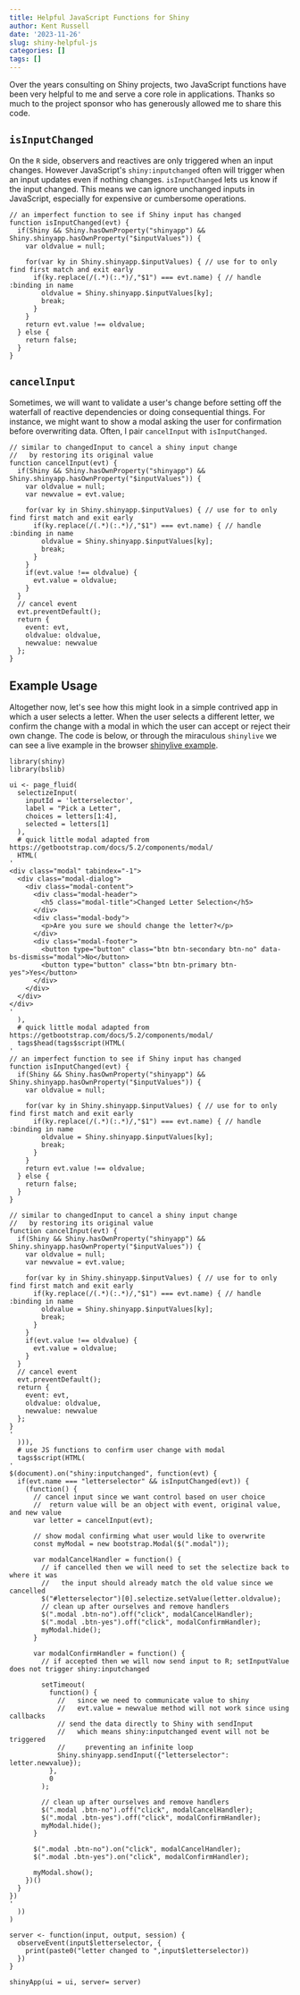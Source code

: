 ```yaml
---
title: Helpful JavaScript Functions for Shiny
author: Kent Russell
date: '2023-11-26'
slug: shiny-helpful-js
categories: []
tags: []
---
```


Over the years consulting on Shiny projects, two JavaScript functions have been very helpful to me and serve a core role in applications.  Thanks so much to the project sponsor who has generously allowed me to share this code.

## `isInputChanged`
On the `R` side, observers and reactives are only triggered when an input changes.  However JavaScript's `shiny:inputchanged` often will trigger when an input updates even if nothing changes.  `isInputChanged` lets us know if the input changed.  This means we can ignore unchanged inputs in JavaScript, especially for expensive or cumbersome operations.

```{js}
// an imperfect function to see if Shiny input has changed
function isInputChanged(evt) {
  if(Shiny && Shiny.hasOwnProperty("shinyapp") && Shiny.shinyapp.hasOwnProperty("$inputValues")) {
    var oldvalue = null;

    for(var ky in Shiny.shinyapp.$inputValues) { // use for to only find first match and exit early
      if(ky.replace(/(.*)(:.*)/,"$1") === evt.name) { // handle :binding in name
        oldvalue = Shiny.shinyapp.$inputValues[ky];
        break;
      }
    }
    return evt.value !== oldvalue;
  } else {
    return false;
  }
}
```

## `cancelInput`
Sometimes, we will want to validate a user's change before setting off the waterfall of reactive dependencies or doing consequential things.  For instance, we might want to show a modal asking the user for confirmation before overwriting data.  Often, I pair `cancelInput` with `isInputChanged`.

```{js}
// similar to changedInput to cancel a shiny input change
//   by restoring its original value
function cancelInput(evt) {
  if(Shiny && Shiny.hasOwnProperty("shinyapp") && Shiny.shinyapp.hasOwnProperty("$inputValues")) {
    var oldvalue = null;
    var newvalue = evt.value;

    for(var ky in Shiny.shinyapp.$inputValues) { // use for to only find first match and exit early
      if(ky.replace(/(.*)(:.*)/,"$1") === evt.name) { // handle :binding in name
        oldvalue = Shiny.shinyapp.$inputValues[ky];
        break;
      }
    }
    if(evt.value !== oldvalue) {
      evt.value = oldvalue;
    }
  }
  // cancel event
  evt.preventDefault();
  return {
    event: evt,
    oldvalue: oldvalue,
    newvalue: newvalue
  };
}
```

## Example Usage

Altogether now, let's see how this might look in a simple contrived app in which a user selects a letter.  When the user selects a different letter, we confirm the change with a modal in which the user can accept or reject their own change.  The code is below, or through the miraculous `shinylive` we can see a live example in the browser [shinylive example](https://shinylive.io/r/editor/#code=NobwRAdghgtgpmAXGKAHVA6ASmANGAYwHsIAXOMpMAGwEsAjAJykYE8AKAZwAtaJWAlAB0IdJiw71OY4RBEBXWgAIAPAFolqKAHM4AfQBm1RQBN2IpUs5xqcAqVoAvOAEkIqeaXMRLlvh9IXEyUAXiUAcltSckZrW3siRnDcC19qKHobUKUhMAAFWgIAayUoJQAZOGi4RlzcHJ9fAm4iQrhObKiYzmAARkQAFgBdFMbLOLtyYLCump7eodSBUcsAYiUAR0VipTpo2yUYIhMoalKT1CmlA0YiGCVuaNRORAB6V91SeiIiUk5SZiYYgwV4mIgETivACsGAATK9gagSBQ-q8jidqK9UgAJAAqAFlyt5wiIVCZaAA3JQEdKcTghXLo065JSkDJ8ExwAAeDLAal6uQAfKkyZTqbT6Yzjqc1OTTkRtELUpZRVSaVA6bymdQ1MQyCilWNfKrxRrJWBtWpuHAoJzamBhUbfKpuFDTZqpRi1A5SLYhQBhbhQCC6YKVaqMJQAZRsk1oJBUr1djudKtBlJTqZN6o9FulOu+JlYhtTxtQgoAgow4EpWER5FZ5NWlAB3Gs8evUYLNYO6VnW3ZVGIAfkT5eVxvTFMzzuzEq1+bUBh+MRLpdU9E8pBIrNYqDgvM30RILJz5vopB8F4gamsepObCU17UECILJObLUUlltE4MF-5rakKAByRCJke24QDOWYQTupB7geuSwXIYDuuel5PpeaioIwtAwBImE3qw7RCgAmu04FbiQ0FpuS04TomdGZoxGaklOjrhM6SwrEo6xbIUJR7L6NbaucaBXDcdwPE8LzvJ83y-P8gIYMCoLgpCMLwoiyJkJC2pYo0bLaJwAAk1q2uwRmmZwBC4Zc7B4oSxIiO8pQ+Hh+6MAYkzXPIED2PGPjblYcA1rQBjRrw-BKP4ngPBq1JBiGcAmCIBh+QFO6-m4ASBr2KXsHAFKkAISggKk4XsFGUWsEoABkdWRXwrAYEGnAAPIthAeS3J58HmGAPDNWgqC5KVDVNfwGBDfwI2tRqnXdb1NT9bkJmxaQABqpzyCRYACKV5VGhSLBKEQXYncYNZhBA8jUNQADcIgTsujDsCdkZFLVfCTS1M2sHN63uJ421XZwh1KK58jWNciSskQZ2iLVBgctctCxKQhxQKQzRucE3K0JjNqMNQxZOjFBjsF9GDVqg6QEHA7CvOwGAAFQCOwiBswIrwpGAJkCvtoQhGERWkBg0DwBDrlJSYByIPQHJ8NoMU+JLcATs650mJdu3ZNVzXTTVgMbaDu09F9QxPeTlhMDaRTW6WAC+E4u0a1akE2Phixgus1gAhCLZ0XTtcCO0oTtKDYMNHc6Hte9cpzWOHbtuy5rxWHhtDpJGwU9slJg5XFefBgzZxlP9qsBIl+Xp749C1dW-yJMrMV-GduHaHwpxKH7aUZQ4O4EKXNhF14YuHRVlMG9FE0zy1bWLT1RB9RwuT-SNY31Y189G8N6DzR1XXL6vA1AwEZt7QdZUTh9wc66H2S3fd4eWHfEBwC2fvZD7fvWy9iR3qnS+qrX6e9ZoH3PiDUO4MyqQwztDGsr14aI1JmjCAwQUYYyxjjbgeMo5ckJlHFgpNNYUypi1Wm9NGbM25pzbmvM1qC1KiLUWxUJawDgNLDOst5aKwwa3H66syGWG1t-MIu8N6QNNjA4AltX6pjtlAB2ZC3bOjUb4Sqv9H6BzCGI0Ok9ybaKutkfRV0FEaI0a5Ye-kshFQNI0H2OF7FkAACJwAMFAO6XgBDh3jowHwsdfAuNIIgKOxUeKiJDldMJZjdqRKUB-L+ocwlJL7o0J21s3acV8EsA6PF1iIKUAAKSjL5fyg8IAdDziQLB9xEGRnzn2FshM8FAUMjoaytlaD2UckSEQJIIAmXYGCAg8h4BkAEBgEgA1-qIA2k0lKdRymZQgIVYqhi-CUx9urYWYRcizFiLGBI9pt4xU4GPPKBd1klU2b4dg6UKmBXYHc501iR5nA2pnWxrYawtmDJjPUAJzpPg1ClRGSgGmJVaAzMhrklD+J8N-Fp90nw1mDGdegAArHyLTSB4JCfUFuXdoBnD9vUYMwQkm91DmQu+hzsg2LLmPG5viyFwozh2Fshx8zUlqejf8IZWxBkxlClsnZgh0CKDWYKRAKQ1BbLhcgZC9T-EOKwfEvKbqfyfCuJSaAMCaoxOwYZuQMBAX2myuQ5M77an9B87ElLbCRjCI81ZLyb423gRTakHzbDBHxRQX5rZs5nA-uC4K1hMaBpCvEBwzhQU7GCi2a0zYiH-M4CI71lgY1fI7HdYIpxqy2lqvhXB-YazaxpSYzgfAGbBqZTYf1WbTVgFWIciYJyxrAAAAxDGmsc+NcAB1bVDuwQ50zom7Steub1NIbQ+HkKgUoBgYhnSbHEeVHRKUIrgEceV8UMHOszV61t5reUYGfK+Ma0yDCU1yDSASyy7UOqdTUGd64z2iUvVhYimb9q3vvYQOgxRn35n9PyxgMBHVHvfQo50MANX5larQTkLz4MR1SHS06drIPQbfS6lZlSPVBNLK5cKpQCAM0uBG60Pg2whtRa+bl1gMFV2LgjLAD0QqBGBqOkxYJ2iJN+KyTuuhIxzIWUlUMz0vVRtxHhOA9YvBZssG64jrzZ3Zu+fWhj4aA0I2BDAPyhRsY1m-pGmqqnfDwvCeLcRiTP7f3gPi44jGw0ifFYwEotafnQ1bsPe69AoDFBPVpmznKKABoHB+Mo5Jqz2DQcFeeIb8UhQwWPazlhbMpsKG0hdHRJN8cWfjeVZB3PCcxpkUTtBtDiaWV6t5GdnTOLKw4IVGK+AowgITGs1AfijUa74SRxsD6scLnx9g5UaBDjmIOxIuQwkTrSaHJ2H7Z1OwSaWHtWb1upizdY2wGKl0rrXfWI51At34OrPumsvC5gtoGuejESgf03mvQBogd6BqPtA3gHlGJ7W2OoDBuWcHHtmu-c+P9N6vtAd+0UMDgO8Og+dXthDSGMQobQ+jzDjQyFfovVet8n21kPpA4j-7L7geo-B+TQnL23tqBh6Tn7FOkenAgxAOptPGAfrIYho1pwjZEBbOh12HNZCWFTrIQZlgDoiFkCIawjB5WRnUER55G0iWeACPUawdJAp3KIFIGo8qACibX2AbRMh2+bjB6ikc0LhMg7AtD-DgD2gaDKSsoLqDbu3cbEgK4yaVBoacqk1QrOgdgihsiKH12bmoYQVdq4EGAJ2QwgA).

```{r]
library(shiny)
library(bslib)

ui <- page_fluid(
  selectizeInput(
    inputId = 'letterselector',
    label = "Pick a Letter", 
    choices = letters[1:4],
    selected = letters[1]
  ),
  # quick little modal adapted from https://getbootstrap.com/docs/5.2/components/modal/
  HTML(
'
<div class="modal" tabindex="-1">
  <div class="modal-dialog">
    <div class="modal-content">
      <div class="modal-header">
        <h5 class="modal-title">Changed Letter Selection</h5>
      </div>
      <div class="modal-body">
        <p>Are you sure we should change the letter?</p>
      </div>
      <div class="modal-footer">
        <button type="button" class="btn btn-secondary btn-no" data-bs-dismiss="modal">No</button>
        <button type="button" class="btn btn-primary btn-yes">Yes</button>
      </div>
    </div>
  </div>
</div>
'    
  ),
  # quick little modal adapted from https://getbootstrap.com/docs/5.2/components/modal/
  tags$head(tags$script(HTML(
'
// an imperfect function to see if Shiny input has changed
function isInputChanged(evt) {
  if(Shiny && Shiny.hasOwnProperty("shinyapp") && Shiny.shinyapp.hasOwnProperty("$inputValues")) {
    var oldvalue = null;

    for(var ky in Shiny.shinyapp.$inputValues) { // use for to only find first match and exit early
      if(ky.replace(/(.*)(:.*)/,"$1") === evt.name) { // handle :binding in name
        oldvalue = Shiny.shinyapp.$inputValues[ky];
        break;
      }
    }
    return evt.value !== oldvalue;
  } else {
    return false;
  }
}

// similar to changedInput to cancel a shiny input change
//   by restoring its original value
function cancelInput(evt) {
  if(Shiny && Shiny.hasOwnProperty("shinyapp") && Shiny.shinyapp.hasOwnProperty("$inputValues")) {
    var oldvalue = null;
    var newvalue = evt.value;

    for(var ky in Shiny.shinyapp.$inputValues) { // use for to only find first match and exit early
      if(ky.replace(/(.*)(:.*)/,"$1") === evt.name) { // handle :binding in name
        oldvalue = Shiny.shinyapp.$inputValues[ky];
        break;
      }
    }
    if(evt.value !== oldvalue) {
      evt.value = oldvalue;
    }
  }
  // cancel event
  evt.preventDefault();
  return {
    event: evt,
    oldvalue: oldvalue,
    newvalue: newvalue
  };
}
'    
  ))),
  # use JS functions to confirm user change with modal
  tags$script(HTML(
'
$(document).on("shiny:inputchanged", function(evt) {
  if(evt.name === "letterselector" && isInputChanged(evt)) {
    (function() {
      // cancel input since we want control based on user choice
      //  return value will be an object with event, original value, and new value
      var letter = cancelInput(evt);
      
      // show modal confirming what user would like to overwrite
      const myModal = new bootstrap.Modal($(".modal"));

      var modalCancelHandler = function() {
        // if cancelled then we will need to set the selectize back to where it was
        //   the input should already match the old value since we cancelled
        $("#letterselector")[0].selectize.setValue(letter.oldvalue);
        // clean up after ourselves and remove handlers
        $(".modal .btn-no").off("click", modalCancelHandler);
        $(".modal .btn-yes").off("click", modalConfirmHandler);
        myModal.hide();
      }
  
      var modalConfirmHandler = function() {
        // if accepted then we will now send input to R; setInputValue does not trigger shiny:inputchanged

        setTimeout(
          function() {
            //   since we need to communicate value to shiny
            //   evt.value = newvalue method will not work since using callbacks
            // send the data directly to Shiny with sendInput
            //   which means shiny:inputchanged event will not be triggered
            //     preventing an infinite loop
            Shiny.shinyapp.sendInput({"letterselector": letter.newvalue});
          },
          0
        );
        
        // clean up after ourselves and remove handlers
        $(".modal .btn-no").off("click", modalCancelHandler);
        $(".modal .btn-yes").off("click", modalConfirmHandler);
        myModal.hide();
      }
  
      $(".modal .btn-no").on("click", modalCancelHandler);
      $(".modal .btn-yes").on("click", modalConfirmHandler);
  
      myModal.show();
    })()
  }
})
'
  ))
)

server <- function(input, output, session) {
  observeEvent(input$letterselector, {
    print(paste0("letter changed to ",input$letterselector))
  })  
}

shinyApp(ui = ui, server= server)
```
